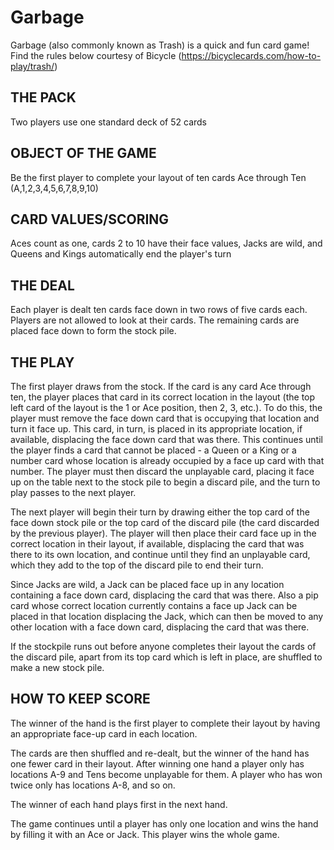 # Garbage
Garbage (also commonly known as Trash) is a quick and fun card game! Find the rules below courtesy of Bicycle (https://bicyclecards.com/how-to-play/trash/)

## THE PACK
Two players use one standard deck of 52 cards

## OBJECT OF THE GAME
Be the first player to complete your layout of ten cards Ace through Ten (A,1,2,3,4,5,6,7,8,9,10)

## CARD VALUES/SCORING
Aces count as one, cards 2 to 10 have their face values, Jacks are wild, and Queens and Kings automatically end the player's turn

## THE DEAL
Each player is dealt ten cards face down in two rows of five cards each. Players are not allowed to look at their cards. The remaining cards are placed face down to form the stock pile.

## THE PLAY
The first player draws from the stock.  If the card is any card Ace through ten, the player places that card in its correct location in the layout (the top left card of the layout is the 1 or Ace position, then 2, 3, etc.).  To do this, the player must remove the face down card that is occupying that location and turn it face up. This card, in turn, is placed in its appropriate location, if available, displacing the face down card that was there. This continues until the player finds a card that cannot be placed - a Queen or a King or a number card whose location is already occupied by a face up card with that number. The player must then discard the unplayable card, placing it face up on the table next to the stock pile to begin a discard pile, and the turn to play passes to the next player.

The next player will begin their turn by drawing either the top card of the face down stock pile or the top card of the discard pile (the card discarded by the previous player). The player will then place their card face up in the correct location in their layout, if available, displacing the card that was there to its own location, and continue until they find an unplayable card, which they add to the top of the discard pile to end their turn.

Since Jacks are wild, a Jack can be placed face up in any location containing a face down card, displacing the card that was there. Also a pip card whose correct location currently contains a face up Jack can be placed in that location displacing the Jack, which can then be moved to any other location with a face down card, displacing the card that was there.

If the stockpile runs out before anyone completes their layout the cards of the discard pile, apart from its top card which is left in place, are shuffled to make a new stock pile.

## HOW TO KEEP SCORE
The winner of the hand is the first player to complete their layout by having an appropriate face-up card in each location.

The cards are then shuffled and re-dealt, but the winner of the hand has one fewer card in their layout. After winning one hand a player only has locations A-9 and Tens become unplayable for them. A player who has won twice only has locations A-8, and so on.

The winner of each hand plays first in the next hand.

The game continues until a player has only one location and wins the hand by filling it with an Ace or Jack. This player wins the whole game.